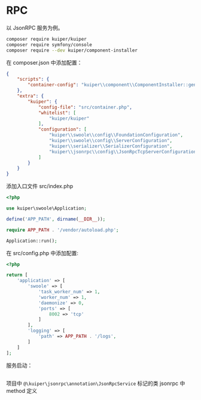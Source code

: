 # RPC

以 JsonRPC 服务为例。

```bash
composer require kuiper/kuiper
composer require symfony/console
composer require --dev kuiper/component-installer
```

在 composer.json 中添加配置：

```json
{
    "scripts": {
        "container-config": "kuiper\\component\\ComponentInstaller::generate"
    },
    "extra": {
        "kuiper": {
            "config-file": "src/container.php",
            "whitelist": [
                "kuiper/kuiper"
            ],
            "configuration": [
                "kuiper\\swoole\\config\\FoundationConfiguration",
                "kuiper\\swoole\\config\\ServerConfiguration",
                "kuiper\\serializer\\SerializerConfiguration",
                "kuiper\\jsonrpc\\config\\JsonRpcTcpServerConfiguration"
            ]
        }
    }
}
```

添加入口文件 src/index.php

```php
<?php

use kuiper\swoole\Application;

define('APP_PATH', dirname(__DIR__));

require APP_PATH . '/vendor/autoload.php';

Application::run();
```

在 src/config.php 中添加配置:

```php
<?php

return [
    'application' => [
        'swoole' => [
            'task_worker_num' => 1,
            'worker_num' => 1,
            'daemonize' => 0,
            'ports' => [
                8002 => 'tcp'
            ]
        ],
        'logging' => [
            'path' => APP_PATH . '/logs',
        ]
    ]
];
```

服务启动：

```bash

```

项目中 `@\kuiper\jsonrpc\annotation\JsonRpcService` 标记的类
jsonrpc 中 method 定义